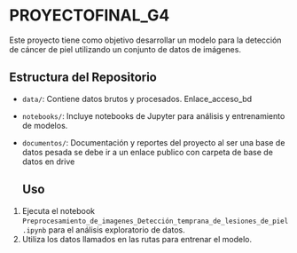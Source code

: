 # PROYECTOFINAL_G4
Este proyecto tiene como objetivo desarrollar un modelo para la detección de cáncer de piel utilizando un conjunto de datos de imágenes.

## Estructura del Repositorio

- `data/`: Contiene datos brutos y procesados. Enlace_acceso_bd
- `notebooks/`: Incluye notebooks de Jupyter para análisis y entrenamiento de modelos.
- `documentos/`: Documentación y reportes del proyecto al ser una base de datos pesada se debe ir a un enlace publico con carpeta de base de datos en drive

  ## Uso

1. Ejecuta el notebook `Preprocesamiento_de_imagenes_Detección_temprana_de_lesiones_de_piel.ipynb` para el análisis exploratorio de datos.
2. Utiliza los datos llamados en las rutas para entrenar el modelo.
